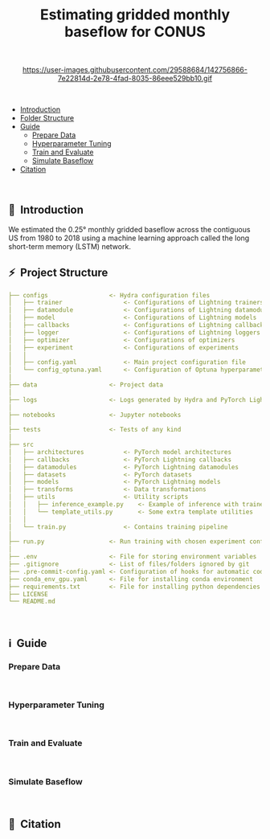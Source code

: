 <div align="center">

# Estimating gridded monthly baseflow for CONUS

</div>
<br>

<div align="center">

https://user-images.githubusercontent.com/29588684/142756866-7e22814d-2e78-4fad-8035-86eee529bb10.gif

</div>
<br>

- [Introduction](#introduction)
- [Folder Structure](#project-structure)
- [Guide](#guide)
    - [Prepare Data](#prepare-data)
    - [Hyperparameter Tuning](#hyperparameter-tuning)
    - [Train and Evaluate](#train-evaluate)
    - [Simulate Baseflow](#simulate-baseflow)
- [Citation](#citation)
<br>


## 📌&nbsp;&nbsp;Introduction
We estimated the 0.25° monthly gridded baseflow across the contiguous US from 1980 to 2018 using a machine learning approach called the long short-term memory (LSTM) network.
<br>

## ⚡&nbsp;&nbsp;Project Structure
```yaml
├── configs                 <- Hydra configuration files
│   ├── trainer                 <- Configurations of Lightning trainers
│   ├── datamodule              <- Configurations of Lightning datamodules
│   ├── model                   <- Configurations of Lightning models
│   ├── callbacks               <- Configurations of Lightning callbacks
│   ├── logger                  <- Configurations of Lightning loggers
│   ├── optimizer               <- Configurations of optimizers
│   ├── experiment              <- Configurations of experiments
│   │
│   ├── config.yaml             <- Main project configuration file
│   └── config_optuna.yaml      <- Configuration of Optuna hyperparameter search
│
├── data                    <- Project data
│
├── logs                    <- Logs generated by Hydra and PyTorch Lightning loggers
│
├── notebooks               <- Jupyter notebooks
│
├── tests                   <- Tests of any kind
│
├── src
│   ├── architectures           <- PyTorch model architectures
│   ├── callbacks               <- PyTorch Lightning callbacks
│   ├── datamodules             <- PyTorch Lightning datamodules
│   ├── datasets                <- PyTorch datasets
│   ├── models                  <- PyTorch Lightning models
│   ├── transforms              <- Data transformations
│   ├── utils                   <- Utility scripts
│   │   ├── inference_example.py    <- Example of inference with trained model
│   │   └── template_utils.py       <- Some extra template utilities
│   │
│   └── train.py                <- Contains training pipeline
│
├── run.py                  <- Run training with chosen experiment configuration
│
├── .env                    <- File for storing environment variables
├── .gitignore              <- List of files/folders ignored by git
├── .pre-commit-config.yaml <- Configuration of hooks for automatic code formatting
├── conda_env_gpu.yaml      <- File for installing conda environment
├── requirements.txt        <- File for installing python dependencies
├── LICENSE
└── README.md
```
<br>

## ℹ️&nbsp;&nbsp;Guide

### Prepare Data
<br>

### Hyperparameter Tuning
<br>

### Train and Evaluate
<br>

### Simulate Baseflow
<br>

## 🚀&nbsp;&nbsp;Citation

